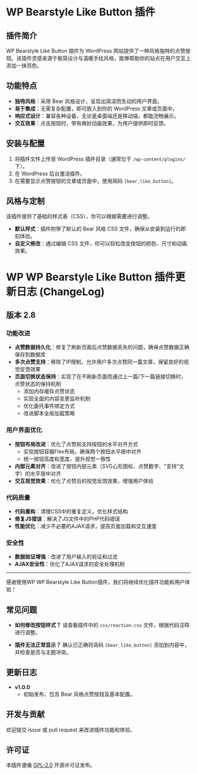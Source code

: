 # WP Bearstyle Like Button 插件

## 插件简介

WP Bearstyle Like Button 插件为 WordPress 网站提供了一种风格独特的点赞按钮。该插件灵感来源于极简设计与温暖手绘风格，能够帮助你的站点在用户交互上添加一抹亮色。

## 功能特点

- **独特风格**：采用 Bear 风格设计，呈现出简洁而生动的用户界面。
- **易于集成**：无需复杂配置，即可嵌入到你的 WordPress 文章或页面中。
- **响应式设计**：兼容各种设备，无论是桌面端还是移动端，都能流畅展示。
- **交互效果**：点击按钮时，带有微妙动画效果，为用户提供即时反馈。

## 安装与配置

1. 将插件文件上传至 WordPress 插件目录（通常位于 `/wp-content/plugins/` 下）。
2. 在 WordPress 后台激活插件。
3. 在需要显示点赞按钮的文章或页面中，使用简码 `[bear_like_button]`。

## 风格与定制

该插件提供了基础的样式表（CSS），你可以根据需要进行调整。

- **默认样式**：插件附带了默认的 Bear 风格 CSS 文件，确保从安装到运行的即刻体验。
- **自定义修改**：通过编辑 CSS 文件，你可以轻松改变按钮的颜色、尺寸和动画效果。

# WP WP Bearstyle Like Button 插件更新日志 (ChangeLog)

## 版本 2.8

### 功能改进
- **点赞数据持久化**：修复了刷新页面后点赞数据丢失的问题，确保点赞数据正确保存到数据库
- **多次点赞支持**：移除了IP限制，允许用户多次点赞同一篇文章，保留良好的视觉反馈效果
- **页面切换状态保持**：实现了在不刷新页面而通过上一篇/下一篇链接切换时，点赞状态的保持机制
  - 添加内存缓存点赞状态
  - 实现全面的内容变更监听机制
  - 优化委托事件绑定方式
  - 改进脚本全局加载策略

### 用户界面优化
- **按钮布局改进**：优化了点赞和支持按钮的水平对齐方式
  - 实现按钮容器Flex布局，确保两个按钮水平居中对齐
  - 统一按钮高度和宽度，提升视觉一致性
- **内部元素对齐**：改进了按钮内部元素（SVG心形图标、点赞数字、"支持"文字）的水平居中对齐
- **交互视觉效果**：优化了点赞后的视觉反馈效果，增强用户体验

### 代码质量
- **代码重构**：清理CSS中的重复定义，优化样式结构
- **修复JS错误**：解决了JS文件中的PHP代码错误
- **性能优化**：减少不必要的AJAX请求，提高页面加载和交互速度

### 安全性
- **数据验证增强**：改进了用户输入的验证和过滤
- **AJAX安全性**：优化了AJAX请求的安全处理机制

---

感谢使用WP WP Bearstyle Like Button插件，我们将继续优化插件功能和用户体验！

## 常见问题

- **如何修改按钮样式？**
  请查看插件中的 `css/reaction.css` 文件，根据代码注释进行调整。

- **插件无法正常显示？**
  确认已正确将简码 `[bear_like_button]` 添加到内容中，并检查是否与主题冲突。

## 更新日志

- **v1.0.0**
  - 初始发布，包含 Bear 风格点赞按钮及基本配置。

## 开发与贡献

欢迎提交 issue 或 pull request 来改进插件功能和体验。

## 许可证

本插件遵循 [GPL-2.0](https://www.gnu.org/licenses/gpl-2.0.html) 开源许可证发布。
